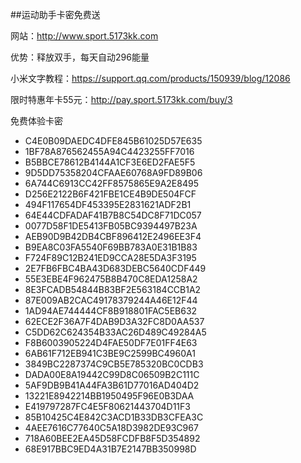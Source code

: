 ##运动助手卡密免费送

网站：http://www.sport.5173kk.com

优势：释放双手，每天自动296能量

小米文字教程：https://support.qq.com/products/150939/blog/12086

限时特惠年卡55元：http://pay.sport.5173kk.com/buy/3

免费体验卡密

* C4E0B09DAEDC4DFE845B61025D57E635
* 1BF78A876562455A94C4423255FF7016
* B5BBCE78612B4144A1CF3E6ED2FAE5F5
* 9D5DD75358204CFAAE60768A9FD89B06
* 6A744C6913CC42FF8575865E9A2E8495
* D256E2122B6F421FBE1CE4B9DE504FCF
* 494F117654DF453395E2831621ADF2B1
* 64E44CDFADAF41B7B8C54DC8F71DC057
* 0077D58F1DE5413FB05BC9394497B23A
* AEB90D9B42DB4CBF896412E2496EE3F4
* B9EA8C03FA5540F69BB783A0E31B1B83
* F724F89C12B241ED9CCA28E5DA3F3195
* 2E7FB6FBC4BA43D683DEBC5640CDF449
* 55E3EBE4F962475B8B470C8EDA1258A2
* 8E3FCADB54844B83BF2E563184CCB1A2
* 87E009AB2CAC49178379244A46E12F44
* 1AD94AE744444CF8B918801FAC5EB632
* 62ECE2F36A7F4DAB9D3A32FC8D0AA537
* C5DD62C624354B33AC26D489C49284A5
* F8B6003905224D4FAE50DF7E01FF4E63
* 6AB61F712EB941C3BE9C2599BC4960A1
* 3849BC2287374C9CB5E785320BC0CDB3
* DADA00E8A19442C99D8C06509B2C111C
* 5AF9DB9B41A44FA3B61D77016AD404D2
* 13221E8942214BB1950495F96E0B3DAA
* E419797287FC4E5F80621443704D11F3
* 85B10425C4E842C3ACD1B33DB3CFEA3C
* 4AEE7616C77640C5A18D3982DE93C967
* 718A60BEE2EA45D58FCDFB8F5D354892
* 68E917BBC9ED4A31B7E2147BB350998D
